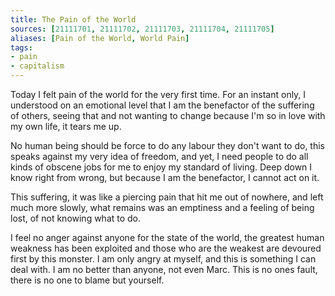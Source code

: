```yaml
---
title: The Pain of the World
sources: [21111701, 21111702, 21111703, 21111704, 21111705]
aliases: [Pain of the World, World Pain]
tags: 
- pain
- capitalism 
---
```


Today I felt pain of the world for the very first time. For an instant only, I understood on an emotional level that I am the benefactor of the suffering of others, seeing that and not wanting to change because I'm so in love with my own life, it tears me up.

No human being should be force to do any labour they don't want to do, this speaks against my very idea of freedom, and yet, I need people to do all kinds of obscene jobs for me to enjoy my standard of living. Deep down I know right from wrong, but because I am the benefactor, I cannot act on it.

This suffering, it was like a piercing pain that hit me out of nowhere, and left much more slowly, what remains was an emptiness and a feeling of being lost, of not knowing what to do.

I feel no anger against anyone for the state of the world, the greatest human weakness has been exploited and those who are the weakest are devoured first by this monster. I am only angry at myself, and this is something I can deal with. I am no better than anyone, not even Marc. This is no ones fault, there is no one to blame but yourself.